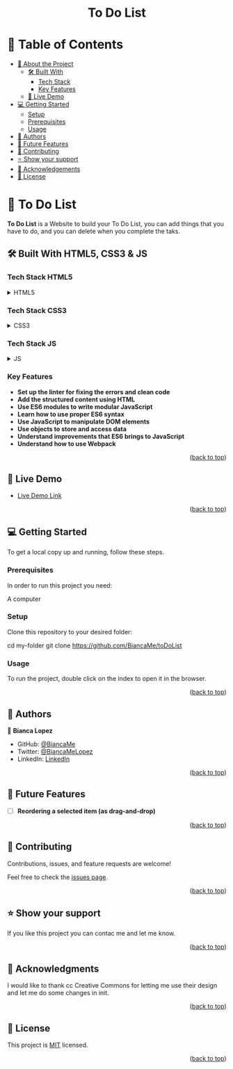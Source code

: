 <div align="center">
  

  <h1><b> To Do List</b></h1>

</div>

<!-- TABLE OF CONTENTS -->

# 📗 Table of Contents

- [📖 About the Project](#about-project)
  - [🛠 Built With](#built-with)
    - [Tech Stack](#tech-stack)
    - [Key Features](#key-features)
  - [🚀 Live Demo](#live-demo)
- [💻 Getting Started](#getting-started)
  - [Setup](#setup)
  - [Prerequisites](#prerequisites)
  - [Usage](#usage)
- [👥 Authors](#authors)
- [🔭 Future Features](#future-features)
- [🤝 Contributing](#contributing)
- [⭐️ Show your support](#support)
- [🙏 Acknowledgements](#acknowledgements)
- [📝 License](#license)

<!-- PROJECT DESCRIPTION -->

# 📖 <a name="about-project">To Do List</a>

**To Do List** is a Website to build your To Do List, you can add things that you have to do, and you can delete when you complete the taks.

## 🛠 Built With <a name="built-with">HTML5, CSS3 & JS</a>

### Tech Stack <a name="tech-stack">HTML5</a>

<details>
  <summary>HTML5</summary>
  <ul>
    <li><a href="[https://expressjs.com](https://developer.mozilla.org/es/docs/Web/HTML)/">Web-HTML5 </a></li>
  </ul>
</details>

### Tech Stack <a name="tech-stack">CSS3</a>

<details>
  <summary>CSS3</summary>
  <ul>
    <li><a href="https://developer.mozilla.org/es/docs/Web/CSS">Info CSS3</a></li>
  </ul>
</details>

### Tech Stack <a name="tech-stack">JS</a>

<details>
  <summary>JS</summary>
  <ul>
    <li><a href="https://developer.mozilla.org/es/docs/Web/JavaScript">Info JS</a></li>
  </ul>
</details>

<!-- Features -->

### Key Features <a name="key-features"></a>

- **Set up the linter for fixing the errors and clean code**
- **Add the structured content using HTML**
- **Use ES6 modules to write modular JavaScript**
- **Learn how to use proper ES6 syntax**
- **Use JavaScript to manipulate DOM elements**
- **Use objects to store and access data**
- **Understand improvements that ES6 brings to JavaScript**
- **Understand how to use Webpack**

<p align="right">(<a href="#readme-top">back to top</a>)</p>

<!----- LIVE DEMO -->
## 🚀 Live Demo <a name="live-demo"></a>


- [Live Demo Link](https://biancame.github.io/ToDoProject/dist/)

<p align="right">(<a href="#readme-top">back to top</a>)</p>

<!-- GETTING STARTED -->

## 💻 Getting Started <a name="getting-started"></a>

To get a local copy up and running, follow these steps.

### Prerequisites

In order to run this project you need:

A computer

### Setup

Clone this repository to your desired folder:

cd my-folder
git clone https://github.com/BiancaMe/toDoList

### Usage

To run the project, double click on the index to open it in the browser.

<p align="right">(<a href="#readme-top">back to top</a>)</p>

<!-- AUTHORS -->

## 👥 Authors <a name="authors"></a>

👤 **Bianca Lopez**

- GitHub: [@BiancaMe](https://github.com/BiancaMe)
- Twitter: [@BiancaMeLopez](https://twitter.com/BiancaMeLopez)
- LinkedIn: [LinkedIn](https://www.linkedin.com/in/bianca-lopez-55a4a3276/)


<p align="right">(<a href="#readme-top">back to top</a>)</p>

<!-- FUTURE FEATURES -->

## 🔭 Future Features <a name="future-features"></a>

- [ ] **Reordering a selected item (as drag-and-drop)**

<p align="right">(<a href="#readme-top">back to top</a>)</p>

<!-- CONTRIBUTING -->

## 🤝 Contributing <a name="contributing"></a>

Contributions, issues, and feature requests are welcome!

Feel free to check the [issues page](../../issues/).

<p align="right">(<a href="#readme-top">back to top</a>)</p>

<!-- SUPPORT -->

## ⭐️ Show your support <a name="support"></a>

If you like this project you can contac me and let me know.

<p align="right">(<a href="#readme-top">back to top</a>)</p>

<!-- ACKNOWLEDGEMENTS -->

## 🙏 Acknowledgments <a name="acknowledgements"></a>

I would like to thank cc Creative Commons for letting me use their design and let me do some changes in init. 

<p align="right">(<a href="#readme-top">back to top</a>)</p>

<!-- LICENSE -->

## 📝 License <a name="license"></a>

This project is [MIT](./LICENSE) licensed.

<p align="right">(<a href="#readme-top">back to top</a>)</p>
